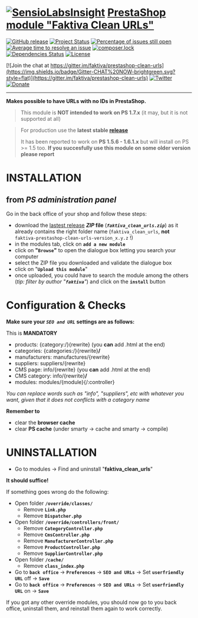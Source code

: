 [![SensioLabsInsight](https://insight.sensiolabs.com/projects/58d1de4f-45fc-4f63-aeb3-7ddc51d4a64e/small.png)](https://insight.sensiolabs.com/projects/58d1de4f-45fc-4f63-aeb3-7ddc51d4a64e)
[PrestaShop module "Faktiva Clean URLs"](https://github.com/faktiva/prestashop-clean-urls)
===

[![GitHub release](https://img.shields.io/github/release/faktiva/prestashop-clean-urls.svg?style=flat&label=latest)](https://github.com/faktiva/prestashop-clean-urls/releases/latest)
[![Project Status](http://opensource.box.com/badges/active.svg?style=flat)](http://opensource.box.com/badges)
[![Percentage of issues still open](http://isitmaintained.com/badge/open/faktiva/prestashop-clean-urls.svg?style=flat)](http://isitmaintained.com/project/faktiva/prestashop-clean-urls "Percentage of issues still open")
[![Average time to resolve an issue](http://isitmaintained.com/badge/resolution/faktiva/prestashop-clean-urls.svg?style=flat)](http://isitmaintained.com/project/faktiva/prestashop-clean-urls "Average time to resolve an issue")
[![composer.lock](https://poser.pugx.org/faktiva/prestashop-clean-urls/composerlock?style=flat)](https://packagist.org/packages/faktiva/prestashop-clean-urls)
[![Dependencies Status](https://img.shields.io/librariesio/github/faktiva/prestashop-clean-urls.svg?maxAge=3600&style=flat)](https://libraries.io/github/faktiva/prestashop-clean-urls)
[![License](https://img.shields.io/packagist/l/faktiva/prestashop-clean-urls.svg?style=flat)](https://tldrlegal.com/license/mit-license)

[![Join the chat at https://gitter.im/faktiva/prestashop-clean-urls](https://img.shields.io/badge/Gitter-CHAT%20NOW-brightgreen.svg?style=flat)](https://gitter.im/faktiva/prestashop-clean-urls)
[![Twitter](https://img.shields.io/twitter/url/https/github.com/faktiva/prestashop-clean-urls.svg?style=social)](https://twitter.com/intent/tweet?text=Fantastic+@PrestaShop+module+"%23Faktiva+Clean+URLs"&url=https://github.com/faktiva/prestashop-clean-urls)
[![Donate](https://www.paypalobjects.com/en_US/i/btn/btn_donate_SM.gif)](https://www.paypal.com/cgi-bin/webscr?cmd=_donations&business=YF3R37RLY85CU&lc=IT&item_name=faktiva&item_number=GitHub%2dprestashop%2dclean%2durls&currency_code=EUR&bn=PP%2dDonationsBF%3abtn_donate_SM%2egif%3aNonHosted)
____

**Makes possible to have URLs with no IDs in PrestaShop.**

>    This module is **NOT intended to work on PS 1.7.x** (it may, but it is not supported at all)

>
>    For production use the **latest stable [release](https://github.com/faktiva/prestashop-clean-urls/releases/latest)**
>
>    It has been reported to work on **PS 1.5.6 - 1.6.1.x** but will install on PS >= 1.5 too.
>    **If you succesfully use this module on some older version please report**
>

# INSTALLATION

## from _PS administration panel_

Go in the back office of your shop and follow these steps:
  - download the [lastest release](https://github.com/faktiva/prestashop-clean-urls/releases/latest) **_ZIP_ file** (**_`faktiva_clean_urls.zip`_**) as it already contains the right folder name (`faktiva_clean_urls`, **not** `faktiva-prestashop-clean-urls-version_x.y.z` !)
  - in the modules tab, click on **`add a new module`**
  - click on **"`Browse`"** to open the dialogue box letting you search your computer
  - select the ZIP file you downloaded and validate the dialogue box
  - click on "**`Upload this module`**"
  - once uploaded, you could have to search the module among the others (_tip: filter by author "**`faktiva`**"_) and click on the **`install`** button

# Configuration & Checks

**Make sure your _`SEO and URL`_ settings are as follows:**

This is **MANDATORY**
  - products:         {category:/}{rewrite}              (you **can** add .html at the end)
  - categories:       {categories:/}{rewrite}**/**
  - manufacturers:    manufactures/{rewrite}
  - suppliers:        suppliers/{rewrite}
  - CMS page:         info/{rewrite}                       (you **can** add .html at the end)
  - CMS category:     info/{rewrite}**/**
  - modules:          modules/{module}{/:controller}

_You can replace words such as "info", "suppliers", etc with whatever you want, given that it does not conflicts with a category name_

**Remember to**
  - clear the **browser cache**
  - clear **PS cache** (under smarty -> cache and smarty -> compile)

# UNINSTALLATION

* Go to modules -> Find and uninstall "**faktiva_clean_urls**"

**It should suffice!**


If something goes wrong do the following:
  - Open folder **`/override/classes/`**
    - Remove **`Link.php`**
    - Remove **`Dispatcher.php`**
  - Open folder **`/override/controllers/front/`**
    - Remove **`CategoryController.php`**
    - Remove **`CmsController.php`**
    - Remove **`ManufacturerController.php`**
    - Remove **`ProductController.php`**
    - Remove **`SupplierController.php`**
  - Open folder **`/cache/`**
    - Remove **`class_index.php`**
  - Go to **`back office`** -> **`Preferences`** -> **`SEO and URLs`** -> Set **`userfriendly URL`** off -> **`Save`**
  - Go to **`back office`** -> **`Preferences`** -> **`SEO and URLs`** -> Set **`userfriendly URL`** on -> **`Save`**


If you got any other override modules, you should now go to you back office, uninstall them, and reinstall them again to work correctly.

